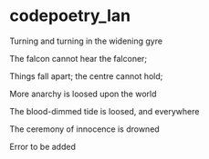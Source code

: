 # codepoetry_Ian
Turning and turning in the widening gyre

The falcon cannot hear the falconer;

Things fall apart; the centre cannot hold;

More anarchy is loosed upon the world

The blood-dimmed tide is loosed, and everywhere

The ceremony of innocence is drowned

Error to be added
